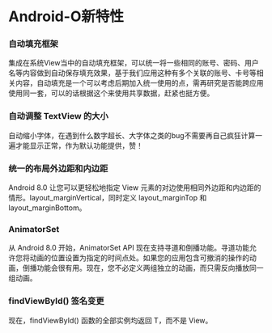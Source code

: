 # Android-O新特性

### 自动填充框架

集成在系统View当中的自动填充框架，可以统一将一些相同的账号、密码、用户名等内容做到自动保存填充效果，基于我们应用这种有多个关联的账号、卡号等相关内容，自动填充是一个可以考虑后期加入统一使用的点，需再研究是否能跨应用使用同一套，可以的话根据这个来使用共享数据，赶紧也挺方便。

### 自动调整 TextView 的大小

自动缩小字体，在遇到什么数字超长、大字体之类的bug不需要再自己疯狂计算一遍才能显示正常，作为默认功能提供，赞！

### 统一的布局外边距和内边距

Android 8.0 让您可以更轻松地指定 View 元素的对边使用相同外边距和内边距的情形。layout_marginVertical，同时定义 layout_marginTop 和 layout_marginBottom。

### AnimatorSet

从 Android 8.0 开始，AnimatorSet API 现在支持寻道和倒播功能。寻道功能允许您将动画的位置设置为指定的时间点处。如果您的应用包含可撤消的操作的动画，倒播功能会很有用。现在，您不必定义两组独立的动画，而只需反向播放同一组动画。

### findViewById() 签名变更

现在，findViewById() 函数的全部实例均返回 <T extends View> T，而不是 View。

